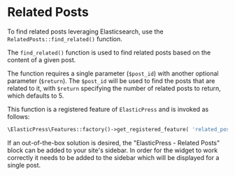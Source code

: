 # Related Posts

To find related posts leveraging Elasticsearch, use the `RelatedPosts::find_related()` function.

The `find_related()` function is used to find related posts based on the content of a given post.

The function requires a single parameter (`$post_id`) with another optional parameter (`$return`). The `$post_id` will be used
to find the posts that are related to it, with `$return` specifying the number of related posts to return, which defaults to 5.

This function is a registered feature of `ElasticPress` and is invoked as follows:

```php
\ElasticPress\Features::factory()->get_registered_feature( 'related_posts' )->find_related( $post_id, 3 )
```

If an out-of-the-box solution is desired, the "ElasticPress - Related Posts" block can be added to your site's sidebar. In
order for the widget to work correctly it needs to be added to the sidebar which will be displayed for a single post.

